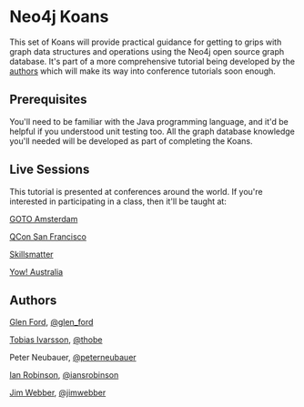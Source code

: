 Neo4j Koans
===========

This set of Koans will provide practical guidance for getting to grips with graph data structures and operations using the Neo4j open source graph database. It's part of a more comprehensive tutorial being developed by the [authors](#authors) which will make its way into conference tutorials soon enough.

Prerequisites
-------------

You'll need to be familiar with the Java programming language, and it'd be helpful if you understood unit testing too. All the graph database knowledge you'll needed will be developed as part of completing the Koans. 

Live Sessions
-------------

This tutorial is presented at conferences around the world. If you're interested in participating in a class, then it'll be taught at:

[GOTO Amsterdam](http://gotocon.com/amsterdam-2011/training/)

[QCon San Francisco](http://qconsf.com/sf2011/presentations/show_presentation.jsp?oid=3459)

[Skillsmatter](http://skillsmatter.com/course/nosql/neo4j-tutorial)

[Yow! Australia](http://www.yowconference.com.au/index.html)

Authors <a name="authors">
-------

[Glen Ford](http://usersource.net/), [@glen_ford](http://twitter.com/glen_ford)

[Tobias Ivarsson](http://www.thobe.org/), [@thobe](http://twitter.com/thobe)

Peter Neubauer, [@peterneubauer](http://twitter.com/peterneubauer)

[Ian Robinson](http://iansrobinson.com), [@iansrobinson](http://twitter.com/iansrobinson)

[Jim Webber](http://jimwebber.org/), [@jimwebber](http://twitter.com/jimwebber)


